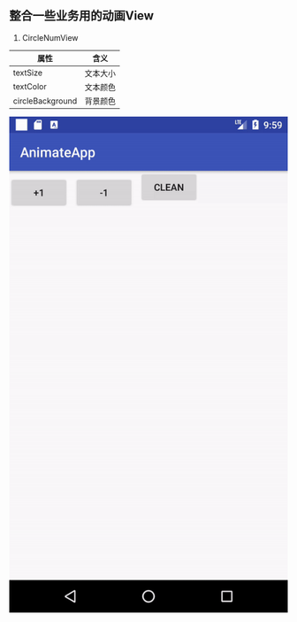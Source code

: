 ## 整合一些业务用的动画View

1.  CircleNumView


|属性            |含义    |
|----------------|-------|
|textSize        |文本大小|
|textColor       |文本颜色|
|circleBackground|背景颜色|



![角标动图](assets/ezgif.com-video-to-gif.gif)
